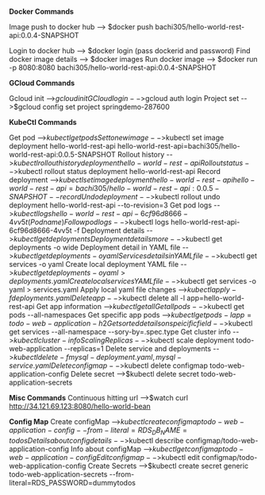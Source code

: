 **Docker Commands**

Image push to docker hub --> $docker push bachi305/hello-world-rest-api:0.0.4-SNAPSHOT

Login to docker hub --> $docker login  (pass dockerid and password)
Find docker image details --> $docker images
Run docker image --> $docker run -p 8080:8080 bachi305/hello-world-rest-api:0.0.4-SNAPSHOT

**GCloud Commands**

Gcloud init -->$gcloud init
GCloud login -->$gcloud auth login
Project set -->$gcloud config set project springdemo-287600

**KubeCtl Commands**

Get pod -->$kubectl get pods
Set to new image -->$kubectl set image deployment hello-world-rest-api hello-world-rest-api=bachi305/hello-world-rest-api:0.0.5-SNAPSHOT
Rollout history -->$kubectl rollout history deployment hello-world-rest-api
Rollout status -->$kubectl rollout status deployment hello-world-rest-api
Record deployment -->$kubectl set image deployment hello-world-rest-api hello-world-rest-api=bachi305/hello-world-rest-api:0.0.5-SNAPSHOT --record
Undo deployment -->$kubectl rollout undo deployment hello-world-rest-api --to-revision=3
Get pod logs -->$kubectl logs hello-world-rest-api-6cf96d8666-4vv5t (Pod name)
Follow pod logs -->$kubectl logs hello-world-rest-api-6cf96d8666-4vv5t -f
Deployment details -->$kubectl get deployments
Deployment details more -->$kubectl get deployments -o wide
Deployment detail in YAML file -->$kubectl get deployments -o yaml
Services details in YAML file -->$kubectl get services -o yaml
Create local deployment YAML file -->$kubectl get deployments -o yaml > deployments.yaml
Create local services YAML file -->$kubectl get services -o yaml > services.yaml
Apply local yaml file changes -->$kubectl apply -f deployments.yaml
Delete app -->$kubectl delete all -l app=hello-world-rest-api
Get app information -->$kubectl get all
Get all pods -->$kubectl get pods --all-namespaces
Get specific app pods -->$kubectl get pods -l app=todo-web-application-h2
Get sorted details on speicific field -->$kubectl get services --all-namespace --sory-by=.spec.type
Get cluster info -->$kubectl cluster-info
Scaling Replicas -->$kubectl scale deployment todo-web-application --replicas=1
Delete service and deployments -->$kubectl delete -f mysql-deployment.yaml,mysql-service.yaml
Delete configmap -->$kubectl delete configmap todo-web-application-config
Delete secret -->$kubectl delete secret todo-web-application-secrets

**Misc Commands**
Continuous hitting url -->$watch curl http://34.121.69.123:8080/hello-world-bean

**Config Map**
Create configMap -->$kubectl create configmap todo-web-application-config --from-literal=RDS_DB_NAME=todos
Details about config details -->$kubectl describe configmap/todo-web-application-config
Info about configMap -->$kubectl get configmap todo-web-application-config
Edit config map -->$kubectl edit configmap/todo-web-application-config
Create Secrets -->$kubectl create secret generic todo-web-application-secrets --from-literal=RDS_PASSWORD=dummytodos
